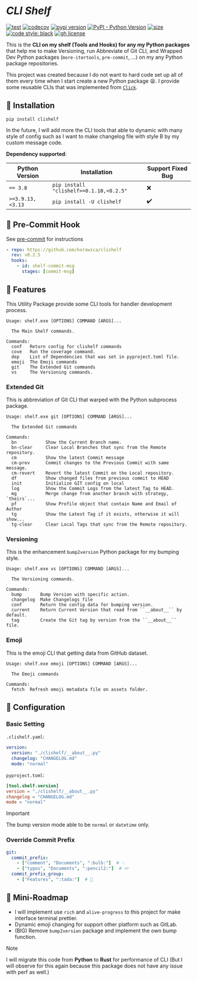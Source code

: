 # _CLI Shelf_

[![test](https://github.com/korawica/clishelf/actions/workflows/tests.yml/badge.svg?branch=main)](https://github.com/korawica/clishelf/actions/workflows/tests.yml)
[![codecov](https://codecov.io/gh/korawica/clishelf/graph/badge.svg?token=7PF8JN2EIG)](https://codecov.io/gh/korawica/clishelf)
[![pypi version](https://img.shields.io/pypi/v/clishelf)](https://pypi.org/project/clishelf/)
[![PyPI - Python Version](https://img.shields.io/pypi/pyversions/clishelf?logo=pypi)](https://pypi.org/project/clishelf/)
[![size](https://img.shields.io/github/languages/code-size/korawica/clishelf)](https://github.com/korawica/clishelf)
[![code style: black](https://img.shields.io/badge/code%20style-black-000000.svg)](https://github.com/psf/black)
[![gh license](https://img.shields.io/github/license/ddeutils/ddeutil-observe)](https://github.com/ddeutils/ddeutil-workflow/blob/main/LICENSE)

This is the **CLI on my shelf (Tools and Hooks) for any my Python packages**
that help me to make Versioning, run Abbreviate of Git CLI, and Wrapped Dev Python
packages (`more-itertools`, `pre-commit`, ...) on my any Python package
repositories.

This project was created because I do not want to hard code set up all of them
every time when I start create a new Python package :tired_face:. I provide some
reusable CLIs that was implemented from [`Click`](https://github.com/pallets/click/).

## :round_pushpin: Installation

```shell
pip install clishelf
```

In the future, I will add more the CLI tools that able to dynamic with
many style of config such as I want to make changelog file with style B by my
custom message code.

**Dependency supported**:

| Python Version   | Installation                            | Support Fixed Bug  |
|------------------|-----------------------------------------|--------------------|
| `== 3.8`         | `pip install "clishelf>=0.1.10,<0.2.5"` | :x:                |
| `>=3.9.13,<3.13` | `pip install -U clishelf`               | :heavy_check_mark: |

## :rocket: Pre-Commit Hook

See [pre-commit](https://github.com/pre-commit/pre-commit) for instructions

```yaml
- repo: https://github.com/korawica/clishelf
  rev: v0.2.5
  hooks:
    - id: shelf-commit-msg
      stages: [commit-msg]
```

## :tada: Features

This Utility Package provide some CLI tools for handler development process.

```text
Usage: shelf.exe [OPTIONS] COMMAND [ARGS]...

  The Main Shelf commands.

Commands:
  conf   Return config for clishelf commands
  cove   Run the coverage command.
  dep    List of Dependencies that was set in pyproject.toml file.
  emoji  The Emoji commands
  git    The Extended Git commands
  vs     The Versioning commands.
```

### Extended Git

This is abbreviation of Git CLI that warped with the Python subprocess package.

```text
Usage: shelf.exe git [OPTIONS] COMMAND [ARGS]...

  The Extended Git commands

Commands:
  bn           Show the Current Branch name.
  bn-clear     Clear Local Branches that sync from the Remote repository.
  cm           Show the latest Commit message
  cm-prev      Commit changes to the Previous Commit with same message.
  cm-revert    Revert the latest Commit on the Local repository.
  df           Show changed files from previous commit to HEAD
  init         Initialize GIT config on local
  log          Show the Commit Logs from the latest Tag to HEAD.
  mg           Merge change from another branch with strategy, `theirs`...
  pf           Show Profile object that contain Name and Email of Author
  tg           Show the Latest Tag if it exists, otherwise it will show...
  tg-clear     Clear Local Tags that sync from the Remote repository.
```

### Versioning

This is the enhancement `bump2version` Python package for my bumping style.

```text
Usage: shelf.exe vs [OPTIONS] COMMAND [ARGS]...

  The Versioning commands.

Commands:
  bump       Bump Version with specific action.
  changelog  Make Changelogs file
  conf       Return the config data for bumping version.
  current    Return Current Version that read from ``__about__`` by default.
  tag        Create the Git tag by version from the ``__about__`` file.
```

### Emoji

This is the emoji CLI that getting data from GitHub dataset.

```text
Usage: shelf.exe emoji [OPTIONS] COMMAND [ARGS]...

  The Emoji commands

Commands:
  fetch  Refresh emoji metadata file on assets folder.
```

## :cookie: Configuration

### Basic Setting

`.clishelf.yaml`:

```yaml
version:
  version: "./clishelf/__about__.py"
  changelog: "CHANGELOG.md"
  mode: "normal"
```

`pyproject.toml`:

```toml
[tool.shelf.version]
version = "./clishelf/__about__.py"
changelog = "CHANGELOG.md"
mode = "normal"
```

> [!IMPORTANT]
> The bump version mode able to be `normal` or `datetime` only.

### Override Commit Prefix

```yaml
git:
  commit_prefix:
    - ["comment", "Documents", ":bulb:"]  # 💡
    - ["typos", "Documents", ":pencil2:"]  # ✏️
  commit_prefix_group:
    - ["Features", ":tada:"]  # 🎉
```

## :dart: Mini-Roadmap

- I will implement use `rich` and `alive-progress` to this project for make
  interface terminal prettier.
- Dynamic emoji changing for support other platform such as GitLab.
- (BIG) Remove `bump2version` package and implement the own bump function.

> [!NOTE]
> I will migrate this code from **Python** to **Rust** for performance of CLI
> (But I will observe for this again because this package does not have any issue with perf as well.)

